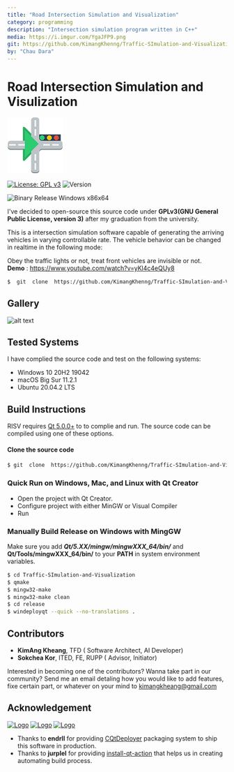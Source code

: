```yaml
---
title: "Road Intersection Simulation and Visualization"
category: programming
description: "Intersection simulation program written in C++"
media: https://i.imgur.com/YgaJFP9.png
git: https://github.com/KimangKhenng/Traffic-SImulation-and-Visualization
by: "Chau Dara"
---
```


#  Road  Intersection  Simulation  and  Visulization

![Logo](https://github.com/KimangKhenng/Traffic-SImulation-and-Visualization/blob/master/Image/logo_inter.png?raw=true)

[![License: GPL v3](https://img.shields.io/badge/License-GPLv3-blue.svg)](https://www.gnu.org/licenses/gpl-3.0) ![Version](https://img.shields.io/badge/Qt-5.12.10-41cd52.svg)

![Binary Release Windows x86x64](https://github.com/KimangKhenng/Traffic-SImulation-and-Visualization/workflows/Binary%20Release%20Windows%20x64/badge.svg?branch=master)

I've  decided  to  open-source  this  source  code  under  **GPLv3(GNU  General  Public  License,  version  3)** after  my  graduation  from  the  university.


This  is  a  intersection  simulation  software  capable  of  generating  the  arriving  vehicles  in  varying  controllable  rate.  The  vehicle  behavior  can  be  changed  in  realtime  in  the  following  mode:

Obey  the  traffic  lights  or  not,  treat  front  vehicles  are  invisible  or  not.  
**Demo** : https://www.youtube.com/watch?v=yKl4c4eQUy8

```sh   
$  git  clone  https://github.com/KimangKhenng/Traffic-SImulation-and-Visualization.git   
```  
##  Gallery
![alt text](https://i.imgur.com/gXGH3w4l.png)

##  Tested  Systems
I have complied the source code and test on the following systems:

* Windows  10 20H2 19042
* macOS  Big Sur 11.2.1
* Ubuntu 20.04.2 LTS

##  Build  Instructions
RISV  requires  [Qt  5.0.0+](https://download.qt.io/archive/qt/)  to  to  complie  and  run.  The  source  code  can  be  compiled  using  one  of  these  options.
#### Clone the source code
```sh   
$ git  clone  https://github.com/KimangKhenng/Traffic-SImulation-and-Visualization.git  
```  
###  Quick Run on Windows, Mac, and Linux  with  Qt  Creator
- Open the project with Qt Creator.
- Configure project with either MinGW or Visual Compiler
- Run
###  Manually Build Release on Windows with MingGW
Make sure you add ***Qt/5.XX/mingw/mingwXXX_64/bin/*** and **Qt/Tools/mingwXXX_64/bin/** to your **PATH** in system environment variables.

```sh  
$ cd Traffic-SImulation-and-Visualization  
$ qmake  
$ mingw32-make  
$ mingw32-make clean  
$ cd release  
$ windeployqt --quick --no-translations .  
```  
##  Contributors
- **KimAng Kheang**, TFD ( Software Architect, AI Developer)
- **Sokchea Kor**, ITED, FE, RUPP ( Advisor, Initiator)

Interested in becoming one of the contributors? Wanna take part in our community? Send me an email detaling how you would like to add features, fixe certain part, or whatever on your mind to kimangkheang@gmail.com
## Acknowledgement
[![Logo](https://i.imgur.com/VRomAuU.jpg)](https://www.rupp.edu.kh/fe/) [![Logo](https://i.imgur.com/UyGOhnf.png)](https://www.rupp.edu.kh/) [![Logo](https://i.imgur.com/LW2lDla.png)](https://www.youtube.com/c/TeachingForDevelopment)
- Thanks to **endrll**  for providing [CQtDeployer](https://github.com/QuasarApp/CQtDeployer) packaging system to ship this software in production.
- Thanks to **jurplel** for providing [install-qt-action](https://github.com/jurplel/install-qt-action) that helps us in creating automating build process.
